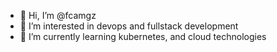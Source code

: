 - 👋 Hi, I’m @fcamgz
- 👀 I’m interested in devops and fullstack development
- 🌱 I’m currently learning kubernetes, and cloud technologies

<!---
fcamgz/fcamgz is a ✨ special ✨ repository because its `README.md` (this file) appears on your GitHub profile.
You can click the Preview link to take a look at your changes.
--->
